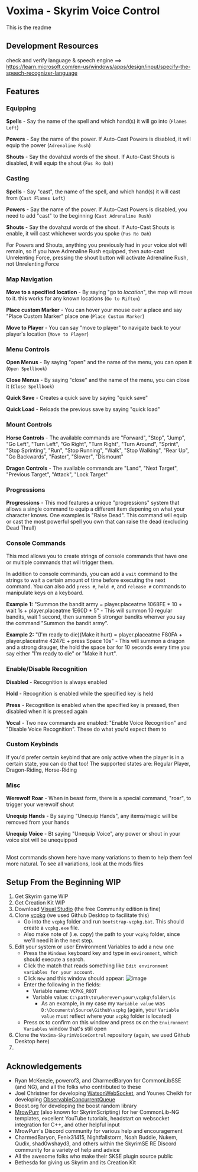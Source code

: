 # Voxima - Skyrim Voice Control

This is the readme

## Development Resources
check and verify language & speech engine ==> https://learn.microsoft.com/en-us/windows/apps/design/input/specify-the-speech-recognizer-language

## Features
### Equipping
  **Spells** - Say the name of the spell and which hand(s) it will go into (`Flames Left`)
  
  **Powers** - Say the name of the power. If Auto-Cast Powers is disabled, it will equip the power (`Adrenaline Rush`)
  
  **Shouts** - Say the dovahzul words of the shout. If Auto-Cast Shouts is disabled, it will equip the shout (`Fus Ro Dah`)

### Casting
  **Spells** - Say "cast", the name of the spell, and which hand(s) it will cast from (`Cast Flames Left`)
  
  **Powers** - Say the name of the power. If Auto-Cast Powers is disabled, you need to add "cast" to the beginning (`Cast Adrenaline Rush`)
  
  **Shouts** - Say the dovahzul words of the shout. If Auto-Cast Shouts is enable, it will cast whichever words you spoke (`Fus Ro Dah`)
  
  For Powers and Shouts, anything you previously had in your voice slot will remain, so if you have Adrenaline Rush equipped, then auto-cast Unrelenting Force, pressing the shout button will activate Adrenaline Rush, not Unrelenting Force
  
### Map Navigation
  **Move to a specified location** - By saying "go to *location*", the map will move to it. this works for any known locations (`Go to Riften`)
  
  **Place custom Marker** - You can hover your mouse over a place and say "Place Custom Marker" place one (`Place Custom Marker`)
  
  **Move to Player** - You can say "move to player" to navigate back to your player's location (`Move to Player`)
  
### Menu Controls
  **Open Menus** - By saying "open" and the name of the menu, you can open it (`Open Spellbook`)
  
  **Close Menus** - By saying "close" and the name of the menu, you can close it (`Close Spellbook`)
  
  **Quick Save** - Creates a quick save by saying "quick save"
  
  **Quick Load** - Reloads the previous save by saying "quick load"
 
### Mount Controls
  **Horse Controls** - The available commands are "Forward", "Stop", "Jump", "Go Left", "Turn Left", "Go Right", "Turn Right", "Turn Around", "Sprint", "Stop Sprinting", "Run", "Stop Running", "Walk", "Stop Walking", "Rear Up", "Go Backwards", "Faster", "Slower", "Dismount"
  
  **Dragon Controls** - The available commands are "Land", "Next Target", "Previous Target", "Attack", "Lock Target"
  
### Progressions
  **Progressions** - This mod features a unique "progressions" system that allows a single command to equip a different item depening on what your character knows. One examples is "Raise Dead". This command will equip or cast the most powerful spell you own that can raise the dead (excluding Dead Thrall)
  
### Console Commands
  This mod allows you to create strings of console commands that have one or multiple commands that will trigger them.
  
  In addition to console commands, you can add a `wait` command to the strings to wait a certain amount of time before executing the next command.
  You can also add `press #`, `hold #`, and `release #` commands to manipulate keys on a keyboard.
  
  **Example 1:** "Summon the bandit army = player.placeatme 1068FE * 10 + wait 1s + player.placeatme 1E60D * 5" - This will summon 10 regular bandits, wait 1 second, then summon 5 stronger bandits whenver you say the command "Summon the bandit army".
  
  **Example 2:** "(I'm ready to die)(Make it hurt) = player.placeatme F80FA + player.placeatme 4247E + press Space 10s" - This will summon a dragon and a strong drauger, the hold the space bar for 10 seconds every time you say either "I'm ready to die" or "Make it hurt".
  
### Enable/Disable Recognition
  **Disabled** - Recognition is always enabled
  
  **Hold** - Recognition is enabled while the specified key is held
  
  **Press** - Recognition is enabled when the specified key is pressed, then disabled when it is pressed again
  
  **Vocal** - Two new commands are enabled: "Enable Voice Recognition" and "Disable Voice Recognition". These do what you'd expect them to
  
### Custom Keybinds
  If you'd prefer certain keybind that are only active when the player is in a certain state, you can do that too!
  The supported states are: Regular Player, Dragon-Riding, Horse-Riding
  
### Misc
  **Werewolf Roar** - When in beast form, there is a special command, "roar", to trigger your werewolf shout
  
  **Unequip Hands** - By saying "Unequip Hands", any items/magic will be removed from your hands
  
  **Unequip Voice** - Bt saying "Unequip Voice", any power or shout in your voice slot will be unequipped
  
  ##
  Most commands shown here have many variations to them to help them feel more natural. To see all variations, look at the mods files

## Setup From the Beginning WIP
1. Get Skyrim game WIP
2. Get Creation Kit WIP
3. Download [Visual Studio](https://visualstudio.microsoft.com/) (the free Community edition is fine)
4. Clone [vcpkg](https://github.com/microsoft/vcpkg) (we used Github Desktop to facilitate this)
   - Go into the `vcpkg` folder and run `bootstrap-vcpkg.bat`. This should create a `vcpkg.exe` file.
   - Also make note of (i.e. copy) the path to your `vcpkg` folder, since we'll need it in the next step. 
5. Edit your system or user Environment Variables to add a new one
   - Press the `Windows` keyboard key and type in `environment`, which should execute a search.
   - Click the match that reads something like `Edit environment variables for your account`.
   - Click `New` and this window should appear:
     ![image](https://github.com/zbigdogz/Voxima-SkyrimVoiceControl/assets/31357974/f47c5716-a9c5-44ee-b808-c66087677ea1)
   - Enter the following in the fields:
     - Variable name: `VCPKG_ROOT`
     - Variable value: `C:\path\to\wherever\your\vcpkg\folder\is`
       - As an example, in my case my `Variable value` was `D:\Documents\Source\Github\vcpkg` (again, your `Variable value` must reflect where your `vcpkg` folder is located)
   - Press `OK` to confirm on this window and press `OK` on the `Environment Variables` window that's still open
4. Clone the `Voxima-SkyrimVoiceControl` repository (again, we used Github Desktop here)
5. 

## Acknowledgements
* Ryan McKenzie, powerof3, and CharmedBaryon for CommonLibSSE (and NG), and all the folks who contributed to these
* Joel Christner for developing [WatsonWebSocket](https://github.com/jchristn/WatsonWebsocket), and Younes Cheikh for developing [ObservableConcurrentQueue](https://github.com/YounesCheikh/ObservableConcurrentQueue)
* Boost.org for developing the boost random library
* [MrowPurr](https://github.com/SkyrimScripting) (also known for SkyrimScripting) for her CommonLib-NG templates, excellent YouTube tutorials, headstart on websocket integration for C++, and other helpful input
* MrowPurr's Discord community for various help and encouragement
* CharmedBaryon, Fenix31415, Nightfallstorm, Noah Buddie, Nukem, Qudix, shad0wshayd3, and others within the SkyrimSE RE Discord community for a variety of help and advice
* All the awesome folks who make their SKSE plugin source public
* Bethesda for giving us Skyrim and its Creation Kit
